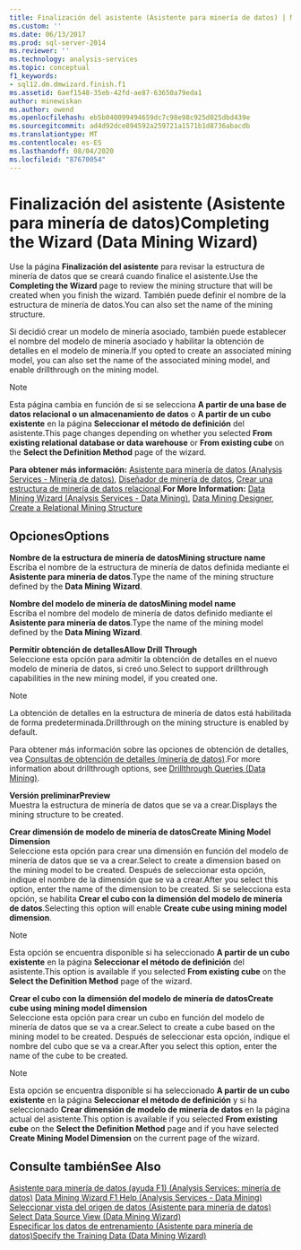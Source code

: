 ```yaml
---
title: Finalización del asistente (Asistente para minería de datos) | Microsoft Docs
ms.custom: ''
ms.date: 06/13/2017
ms.prod: sql-server-2014
ms.reviewer: ''
ms.technology: analysis-services
ms.topic: conceptual
f1_keywords:
- sql12.dm.dmwizard.finish.f1
ms.assetid: 6aef1548-35eb-42fd-ae87-63650a79eda1
author: minewiskan
ms.author: owend
ms.openlocfilehash: eb5b040099494659dc7c98e98c925d025dbd439e
ms.sourcegitcommit: ad4d92dce894592a259721a1571b1d8736abacdb
ms.translationtype: MT
ms.contentlocale: es-ES
ms.lasthandoff: 08/04/2020
ms.locfileid: "87670054"
---
```

# <a name="completing-the-wizard-data-mining-wizard"></a><span data-ttu-id="484ce-102">Finalización del asistente (Asistente para minería de datos)</span><span class="sxs-lookup"><span data-stu-id="484ce-102">Completing the Wizard (Data Mining Wizard)</span></span>
  <span data-ttu-id="484ce-103">Use la página **Finalización del asistente** para revisar la estructura de minería de datos que se creará cuando finalice el asistente.</span><span class="sxs-lookup"><span data-stu-id="484ce-103">Use the **Completing the Wizard** page to review the mining structure that will be created when you finish the wizard.</span></span> <span data-ttu-id="484ce-104">También puede definir el nombre de la estructura de minería de datos.</span><span class="sxs-lookup"><span data-stu-id="484ce-104">You can also set the name of the mining structure.</span></span>  
  
 <span data-ttu-id="484ce-105">Si decidió crear un modelo de minería asociado, también puede establecer el nombre del modelo de minería asociado y habilitar la obtención de detalles en el modelo de minería.</span><span class="sxs-lookup"><span data-stu-id="484ce-105">If you opted to create an associated mining model, you can also set the name of the associated mining model, and enable drillthrough on the mining model.</span></span>  
  
> [!NOTE]  
>  <span data-ttu-id="484ce-106">Esta página cambia en función de si se selecciona **A partir de una base de datos relacional o un almacenamiento de datos** o **A partir de un cubo existente** en la página **Seleccionar el método de definición** del asistente.</span><span class="sxs-lookup"><span data-stu-id="484ce-106">This page changes depending on whether you selected **From existing relational database or data warehouse** or **From existing cube** on the **Select the Definition Method** page of the wizard.</span></span>  
  
 <span data-ttu-id="484ce-107">**Para obtener más información:** [Asistente para minería de datos &#40;Analysis Services - Minería de datos&#41;](data-mining/data-mining-wizard-analysis-services-data-mining.md), [Diseñador de minería de datos](data-mining/data-mining-designer.md), [Crear una estructura de minería de datos relacional](data-mining/create-a-relational-mining-structure.md).</span><span class="sxs-lookup"><span data-stu-id="484ce-107">**For More Information:** [Data Mining Wizard &#40;Analysis Services - Data Mining&#41;](data-mining/data-mining-wizard-analysis-services-data-mining.md), [Data Mining Designer](data-mining/data-mining-designer.md), [Create a Relational Mining Structure](data-mining/create-a-relational-mining-structure.md)</span></span>  
  
## <a name="options"></a><span data-ttu-id="484ce-108">Opciones</span><span class="sxs-lookup"><span data-stu-id="484ce-108">Options</span></span>  
 <span data-ttu-id="484ce-109">**Nombre de la estructura de minería de datos**</span><span class="sxs-lookup"><span data-stu-id="484ce-109">**Mining structure name**</span></span>  
 <span data-ttu-id="484ce-110">Escriba el nombre de la estructura de minería de datos definida mediante el **Asistente para minería de datos**.</span><span class="sxs-lookup"><span data-stu-id="484ce-110">Type the name of the mining structure defined by the **Data Mining Wizard**.</span></span>  
  
 <span data-ttu-id="484ce-111">**Nombre del modelo de minería de datos**</span><span class="sxs-lookup"><span data-stu-id="484ce-111">**Mining model name**</span></span>  
 <span data-ttu-id="484ce-112">Escriba el nombre del modelo de minería de datos definido mediante el **Asistente para minería de datos**.</span><span class="sxs-lookup"><span data-stu-id="484ce-112">Type the name of the mining model defined by the **Data Mining Wizard**.</span></span>  
  
 <span data-ttu-id="484ce-113">**Permitir obtención de detalles**</span><span class="sxs-lookup"><span data-stu-id="484ce-113">**Allow Drill Through**</span></span>  
 <span data-ttu-id="484ce-114">Seleccione esta opción para admitir la obtención de detalles en el nuevo modelo de minería de datos, si creó uno.</span><span class="sxs-lookup"><span data-stu-id="484ce-114">Select to support drillthrough capabilities in the new mining model, if you created one.</span></span>  
  
> [!NOTE]  
>  <span data-ttu-id="484ce-115">La obtención de detalles en la estructura de minería de datos está habilitada de forma predeterminada.</span><span class="sxs-lookup"><span data-stu-id="484ce-115">Drillthrough on the mining structure is enabled by default.</span></span>  
  
 <span data-ttu-id="484ce-116">Para obtener más información sobre las opciones de obtención de detalles, vea [Consultas de obtención de detalles &#40;minería de datos&#41;](data-mining/drillthrough-queries-data-mining.md).</span><span class="sxs-lookup"><span data-stu-id="484ce-116">For more information about drillthrough options, see [Drillthrough Queries &#40;Data Mining&#41;](data-mining/drillthrough-queries-data-mining.md).</span></span>  
  
 <span data-ttu-id="484ce-117">**Versión preliminar**</span><span class="sxs-lookup"><span data-stu-id="484ce-117">**Preview**</span></span>  
 <span data-ttu-id="484ce-118">Muestra la estructura de minería de datos que se va a crear.</span><span class="sxs-lookup"><span data-stu-id="484ce-118">Displays the mining structure to be created.</span></span>  
  
 <span data-ttu-id="484ce-119">**Crear dimensión de modelo de minería de datos**</span><span class="sxs-lookup"><span data-stu-id="484ce-119">**Create Mining Model Dimension**</span></span>  
 <span data-ttu-id="484ce-120">Seleccione esta opción para crear una dimensión en función del modelo de minería de datos que se va a crear.</span><span class="sxs-lookup"><span data-stu-id="484ce-120">Select to create a dimension based on the mining model to be created.</span></span> <span data-ttu-id="484ce-121">Después de seleccionar esta opción, indique el nombre de la dimensión que se va a crear.</span><span class="sxs-lookup"><span data-stu-id="484ce-121">After you select this option, enter the name of the dimension to be created.</span></span> <span data-ttu-id="484ce-122">Si se selecciona esta opción, se habilita **Crear el cubo con la dimensión del modelo de minería de datos**.</span><span class="sxs-lookup"><span data-stu-id="484ce-122">Selecting this option will enable **Create cube using mining model dimension**.</span></span>  
  
> [!NOTE]  
>  <span data-ttu-id="484ce-123">Esta opción se encuentra disponible si ha seleccionado **A partir de un cubo existente** en la página **Seleccionar el método de definición** del asistente.</span><span class="sxs-lookup"><span data-stu-id="484ce-123">This option is available if you selected **From existing cube** on the **Select the Definition Method** page of the wizard.</span></span>  
  
 <span data-ttu-id="484ce-124">**Crear el cubo con la dimensión del modelo de minería de datos**</span><span class="sxs-lookup"><span data-stu-id="484ce-124">**Create cube using mining model dimension**</span></span>  
 <span data-ttu-id="484ce-125">Seleccione esta opción para crear un cubo en función del modelo de minería de datos que se va a crear.</span><span class="sxs-lookup"><span data-stu-id="484ce-125">Select to create a cube based on the mining model to be created.</span></span> <span data-ttu-id="484ce-126">Después de seleccionar esta opción, indique el nombre del cubo que se va a crear.</span><span class="sxs-lookup"><span data-stu-id="484ce-126">After you select this option, enter the name of the cube to be created.</span></span>  
  
> [!NOTE]  
>  <span data-ttu-id="484ce-127">Esta opción se encuentra disponible si ha seleccionado **A partir de un cubo existente** en la página **Seleccionar el método de definición** y si ha seleccionado **Crear dimensión de modelo de minería de datos** en la página actual del asistente.</span><span class="sxs-lookup"><span data-stu-id="484ce-127">This option is available if you selected **From existing cube** on the **Select the Definition Method** page and if you have selected **Create Mining Model Dimension** on the current page of the wizard.</span></span>  
  
## <a name="see-also"></a><span data-ttu-id="484ce-128">Consulte también</span><span class="sxs-lookup"><span data-stu-id="484ce-128">See Also</span></span>  
 <span data-ttu-id="484ce-129">[Asistente para minería de datos (ayuda F1) &#40;Analysis Services: minería de datos&#41;](data-mining-wizard-f1-help-analysis-services-data-mining.md) </span><span class="sxs-lookup"><span data-stu-id="484ce-129">[Data Mining Wizard F1 Help &#40;Analysis Services - Data Mining&#41;](data-mining-wizard-f1-help-analysis-services-data-mining.md) </span></span>  
 <span data-ttu-id="484ce-130">[Seleccionar vista del origen de datos &#40;Asistente para minería de datos&#41;](select-data-source-view-data-mining-wizard.md) </span><span class="sxs-lookup"><span data-stu-id="484ce-130">[Select Data Source View &#40;Data Mining Wizard&#41;](select-data-source-view-data-mining-wizard.md) </span></span>  
 [<span data-ttu-id="484ce-131">Especificar los datos de entrenamiento &#40;Asistente para minería de datos&#41;</span><span class="sxs-lookup"><span data-stu-id="484ce-131">Specify the Training Data &#40;Data Mining Wizard&#41;</span></span>](specify-the-training-data-data-mining-wizard.md)  
  
  
